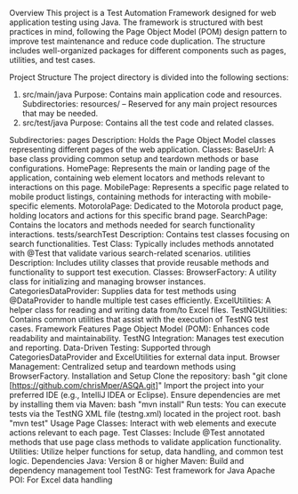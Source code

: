 Overview
This project is a Test Automation Framework designed for web application testing using Java. The framework is structured with best practices in mind, following the Page Object Model (POM) design pattern to improve test maintenance and reduce code duplication. The structure includes well-organized packages for different components such as pages, utilities, and test cases.

Project Structure
The project directory is divided into the following sections:

1. src/main/java
Purpose: Contains main application code and resources.
Subdirectories:
resources/ – Reserved for any main project resources that may be needed.
2. src/test/java
Purpose: Contains all the test code and related classes.

Subdirectories:
pages
Description: Holds the Page Object Model classes representing different pages of the web application.
Classes:
BaseUrl: A base class providing common setup and teardown methods or base configurations.
HomePage: Represents the main or landing page of the application, containing web element locators and methods relevant to interactions on this page.
MobilePage: Represents a specific page related to mobile product listings, containing methods for interacting with mobile-specific elements.
MotorolaPage: Dedicated to the Motorola product page, holding locators and actions for this specific brand page.
SearchPage: Contains the locators and methods needed for search functionality interactions.
tests/searchTest
Description: Contains test classes focusing on search functionalities.
Test Class: Typically includes methods annotated with @Test that validate various search-related scenarios.
utilities
Description: Includes utility classes that provide reusable methods and functionality to support test execution.
Classes:
BrowserFactory: A utility class for initializing and managing browser instances.
CategoriesDataProvider: Supplies data for test methods using @DataProvider to handle multiple test cases efficiently.
ExcelUtilities: A helper class for reading and writing data from/to Excel files.
TestNGUtilities: Contains common utilities that assist with the execution of TestNG test cases.
Framework Features
Page Object Model (POM): Enhances code readability and maintainability.
TestNG Integration: Manages test execution and reporting.
Data-Driven Testing: Supported through CategoriesDataProvider and ExcelUtilities for external data input.
Browser Management: Centralized setup and teardown methods using BrowserFactory.
Installation and Setup
Clone the repository:
bash
"git clone [https://github.com/chrisMper/ASQA.git]"
Import the project into your preferred IDE (e.g., IntelliJ IDEA or Eclipse).
Ensure dependencies are met by installing them via Maven:
bash
"mvn install"
Run tests: You can execute tests via the TestNG XML file (testng.xml) located in the project root.
bash
"mvn test"
Usage
Page Classes: Interact with web elements and execute actions relevant to each page.
Test Classes: Include @Test annotated methods that use page class methods to validate application functionality.
Utilities: Utilize helper functions for setup, data handling, and common test logic.
Dependencies
Java: Version 8 or higher
Maven: Build and dependency management tool
TestNG: Test framework for Java
Apache POI: For Excel data handling
